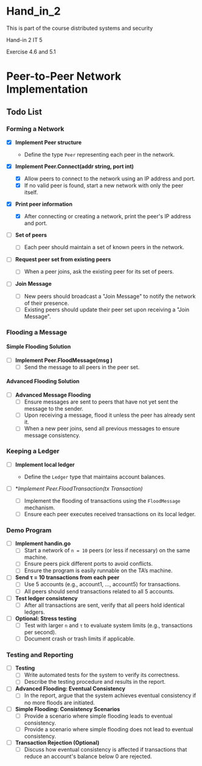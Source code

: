 # Hand_in_2

This is part of the course distributed systems and security

Hand-in 2 IT 5

Exercise 4.6 and 5.1

# Peer-to-Peer Network Implementation

## Todo List

### Forming a Network

- [x] **Implement Peer structure**
  - Define the type `Peer` representing each peer in the network.

- [x] **Implement Peer.Connect(addr string, port int)**
  - [x] Allow peers to connect to the network using an IP address and port.
  - [x] If no valid peer is found, start a new network with only the peer itself.

- [x] **Print peer information**
  - [x] After connecting or creating a network, print the peer's IP address and port.

- [ ] **Set of peers**
  - [ ] Each peer should maintain a set of known peers in the network.

- [ ] **Request peer set from existing peers**
  - [ ] When a peer joins, ask the existing peer for its set of peers.

- [ ] **Join Message**
  - [ ] New peers should broadcast a "Join Message" to notify the network of their presence.
  - [ ] Existing peers should update their peer set upon receiving a "Join Message".

### Flooding a Message

#### Simple Flooding Solution

- [ ] **Implement Peer.FloodMessage(msg <some type>)**
  - [ ] Send the message to all peers in the peer set.

#### Advanced Flooding Solution

- [ ] **Advanced Message Flooding**
  - [ ] Ensure messages are sent to peers that have not yet sent the message to the sender.
  - [ ] Upon receiving a message, flood it unless the peer has already sent it.
  - [ ] When a new peer joins, send all previous messages to ensure message consistency.

### Keeping a Ledger

- [ ] **Implement local ledger**
  - Define the `Ledger` type that maintains account balances.

- [ ] **Implement Peer.FloodTransaction(tx *Transaction)**
  - [ ] Implement the flooding of transactions using the `FloodMessage` mechanism.
  - [ ] Ensure each peer executes received transactions on its local ledger.

### Demo Program

- [ ] **Implement handin.go**
  - [ ] Start a network of `n = 10` peers (or less if necessary) on the same machine.
  - [ ] Ensure peers pick different ports to avoid conflicts.
  - [ ] Ensure the program is easily runnable on the TA’s machine.

- [ ] **Send τ = 10 transactions from each peer**
  - [ ] Use 5 accounts (e.g., account1, ..., account5) for transactions.
  - [ ] All peers should send transactions related to all 5 accounts.

- [ ] **Test ledger consistency**
  - [ ] After all transactions are sent, verify that all peers hold identical ledgers.

- [ ] **Optional: Stress testing**
  - [ ] Test with larger `n` and `τ` to evaluate system limits (e.g., transactions per second).
  - [ ] Document crash or trash limits if applicable.

### Testing and Reporting

- [ ] **Testing**
  - [ ] Write automated tests for the system to verify its correctness.
  - [ ] Describe the testing procedure and results in the report.

- [ ] **Advanced Flooding: Eventual Consistency**
  - [ ] In the report, argue that the system achieves eventual consistency if no more floods are initiated.

- [ ] **Simple Flooding: Consistency Scenarios**
  - [ ] Provide a scenario where simple flooding leads to eventual consistency.
  - [ ] Provide a scenario where simple flooding does not lead to eventual consistency.

- [ ] **Transaction Rejection (Optional)**
  - [ ] Discuss how eventual consistency is affected if transactions that reduce an account's balance below 0 are rejected.
